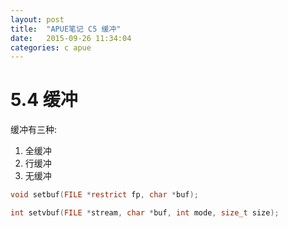 ```yaml
---
layout: post
title:  "APUE笔记 C5 缓冲"
date:   2015-09-26 11:34:04
categories: c apue
---
```


# 5.4 缓冲

缓冲有三种:

1. 全缓冲
2. 行缓冲
3. 无缓冲

```c
void setbuf(FILE *restrict fp, char *buf);

int setvbuf(FILE *stream, char *buf, int mode, size_t size);
```
